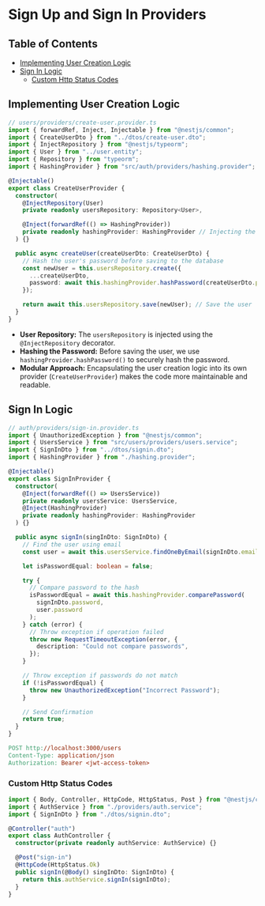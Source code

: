 # Sign Up and Sign In Providers

## Table of Contents

- [Implementing User Creation Logic](#implementing-user-creation-logic)
- [Sign In Logic](#sign-in-logic)
  - [Custom Http Status Codes](#custom-http-status-codes)

## Implementing User Creation Logic

```ts
// users/providers/create-user.provider.ts
import { forwardRef, Inject, Injectable } from "@nestjs/common";
import { CreateUserDto } from "../dtos/create-user.dto";
import { InjectRepository } from "@nestjs/typeorm";
import { User } from "../user.entity";
import { Repository } from "typeorm";
import { HashingProvider } from "src/auth/providers/hashing.provider";

@Injectable()
export class CreateUserProvider {
  constructor(
    @InjectRepository(User)
    private readonly usersRepository: Repository<User>,

    @Inject(forwardRef(() => HashingProvider))
    private readonly hashingProvider: HashingProvider // Injecting the Hashing Provider
  ) {}

  public async createUser(createUserDto: CreateUserDto) {
    // Hash the user's password before saving to the database
    const newUser = this.usersRepository.create({
      ...createUserDto,
      password: await this.hashingProvider.hashPassword(createUserDto.password),
    });

    return await this.usersRepository.save(newUser); // Save the user
  }
}
```

- **User Repository:** The `usersRepository` is injected using the `@InjectRepository` decorator.
- **Hashing the Password:** Before saving the user, we use `hashingProvider.hashPassword()` to securely hash the password.
- **Modular Approach:** Encapsulating the user creation logic into its own provider (`CreateUserProvider`) makes the code more maintainable and readable.

## Sign In Logic

```ts
// auth/providers/sign-in.provider.ts
import { UnauthorizedException } from "@nestjs/common";
import { UsersService } from "src/users/providers/users.service";
import { SignInDto } from "../dtos/signin.dto";
import { HashingProvider } from "./hashing.provider";

@Injectable()
export class SignInProvider {
  constructor(
    @Inject(forwardRef(() => UsersService))
    private readonly usersService: UsersService,
    @Inject(HashingProvider)
    private readonly hashingProvider: HashingProvider
  ) {}

  public async signIn(singInDto: SignInDto) {
    // Find the user using email
    const user = await this.usersService.findOneByEmail(signInDto.email);

    let isPasswordEqual: boolean = false;

    try {
      // Compare password to the hash
      isPasswordEqual = await this.hashingProvider.comparePassword(
        signInDto.password,
        user.password
      );
    } catch (error) {
      // Throw exception if operation failed
      throw new RequestTimeoutException(error, {
        description: "Could not compare passwords",
      });
    }

    // Throw exception if passwords do not match
    if (!isPasswordEqual) {
      throw new UnauthorizedException("Incorrect Password");
    }

    // Send Confirmation
    return true;
  }
}
```

```makefile
POST http://localhost:3000/users
Content-Type: application/json
Authorization: Bearer <jwt-access-token>
```

### Custom Http Status Codes

```ts
import { Body, Controller, HttpCode, HttpStatus, Post } from "@nestjs/common";
import { AuthService } from "./providers/auth.service";
import { SignInDto } from "./dtos/signin.dto";

@Controller("auth")
export class AuthController {
  constructor(private readonly authService: AuthService) {}

  @Post("sign-in")
  @HttpCode(HttpStatus.Ok)
  public signIn(@Body() singInDto: SignInDto) {
    return this.authService.signIn(signInDto);
  }
}
```
